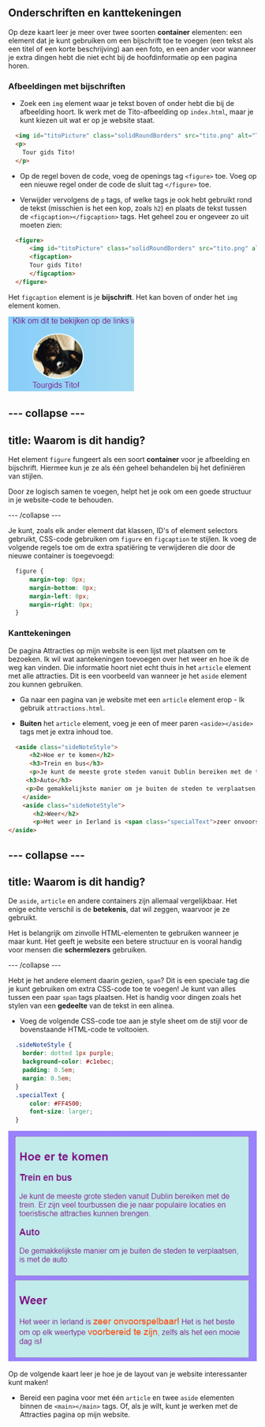 ## Onderschriften en kanttekeningen

Op deze kaart leer je meer over twee soorten **container** elementen: een element dat je kunt gebruiken om een ​​bijschrift toe te voegen (een tekst als een titel of een korte beschrijving) aan een foto, en een ander voor wanneer je extra dingen hebt die niet echt bij de hoofdinformatie op een pagina horen.

### Afbeeldingen met bijschriften

+ Zoek een `img` element waar je tekst boven of onder hebt die bij de afbeelding hoort. Ik werk met de Tito-afbeelding op `index.html`, maar je kunt kiezen uit wat er op je website staat. 

```html
  <img id="titoPicture" class="solidRoundBorders" src="tito.png" alt="Tito the dog" />          
  <p>
    Tour gids Tito!
  </p>
```

+ Op de regel boven de code, voeg de openings tag `<figure>` toe. Voeg op een nieuwe regel onder de code de sluit tag `</figure>` toe.

+ Verwijder vervolgens de `p` tags, of welke tags je ook hebt gebruikt rond de tekst (misschien is het een kop, zoals `h2`) en plaats de tekst tussen de `<figcaption></figcaption>` tags. Het geheel zou er ongeveer zo uit moeten zien:

```html
  <figure>
      <img id="titoPicture" class="solidRoundBorders" src="tito.png" alt="Tito the dog" />          
      <figcaption>
      Tour gids Tito!
      </figcaption>
  </figure>
```

Het `figcaption` element is je **bijschrift**. Het kan boven of onder het `img` element komen.

![Picture of Tito with a caption](images/figureAndCaption.png)

## \--- collapse \---

## title: Waarom is dit handig?

Het element `figure` fungeert als een soort **container** voor je afbeelding en bijschrift. Hiermee kun je ze als één geheel behandelen bij het definiëren van stijlen.

Door ze logisch samen te voegen, helpt het je ook om een ​​goede structuur in je website-code te behouden.

\--- /collapse \---

Je kunt, zoals elk ander element dat klassen, ID's of element selectors gebruikt, CSS-code gebruiken om `figure` en `figcaption` te stijlen. Ik voeg de volgende regels toe om de extra spatiëring te verwijderen die door de nieuwe container is toegevoegd:

```css
  figure { 
      margin-top: 0px;
      margin-bottom: 0px;
      margin-left: 0px;
      margin-right: 0px;
  }
```

### Kanttekeningen

De pagina Attracties op mijn website is een lijst met plaatsen om te bezoeken. Ik wil wat aantekeningen toevoegen over het weer en hoe ik de weg kan vinden. Die informatie hoort niet echt thuis in het `article` element met alle attracties. Dit is een voorbeeld van wanneer je het `aside` element zou kunnen gebruiken.

+ Ga naar een pagina van je website met een `article` element erop - Ik gebruik `attractions.html`.

+ **Buiten** het `article` element, voeg je een of meer paren `<aside></aside>` tags met je extra inhoud toe.

```html
  <aside class="sideNoteStyle">
      <h2>Hoe er te komen</h2>
      <h3>Trein en bus</h3>
      <p>Je kunt de meeste grote steden vanuit Dublin bereiken met de trein. Er zijn veel tourbussen die je naar populaire locaties en toeristische attracties kunnen brengen. </p>
     <h3>Auto</h3> 
     <p>De gemakkelijkste manier om je buiten de steden te verplaatsen, is met de auto.</p>
    </aside>
    <aside class="sideNoteStyle">
       <h2>Weer</h2>
       <p>Het weer in Ierland is <span class="specialText">zeer onvoorspelbaar!</span> Het is het beste om op elk weertype <span class="specialText">voorbereid te zijn</span>, zelfs als het een mooie dag is!</p>
</aside>
```

## \--- collapse \---

## title: Waarom is dit handig?

De `aside`, `article` en andere containers zijn allemaal vergelijkbaar. Het enige echte verschil is de **betekenis**, dat wil zeggen, waarvoor je ze gebruikt.

Het is belangrijk om zinvolle HTML-elementen te gebruiken wanneer je maar kunt. Het geeft je website een betere structuur en is vooral handig voor mensen die **schermlezers** gebruiken.

\--- /collapse \---

Hebt je het andere element daarin gezien, `span`? Dit is een speciale tag die je kunt gebruiken om extra CSS-code toe te voegen! Je kunt van alles tussen een paar `span` tags plaatsen. Het is handig voor dingen zoals het stylen van een **gedeelte** van de tekst in een alinea.

+ Voeg de volgende CSS-code toe aan je style sheet om de stijl voor de bovenstaande HTML-code te voltooien.

```css
  .sideNoteStyle {
    border: dotted 1px purple;
    background-color: #c1ebec;
    padding: 0.5em;
    margin: 0.5em;
  }
  .specialText {
      color: #FF4500;
      font-size: larger;
  }
```

![Additional notes with their own styling](images/asidesStyled.png)

Op de volgende kaart leer je hoe je de layout van je website interessanter kunt maken!

+ Bereid een pagina voor met één `article` en twee `aside` elementen binnen de `<main></main>` tags. Of, als je wilt, kunt je werken met de Attracties pagina op mijn website.